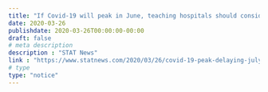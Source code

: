 ```yaml
---
title: "If Covid-19 will peak in June, teaching hospitals should consider delaying the start of new medical residents"
date: 2020-03-26
publishdate: 2020-03-26T00:00:00-00:00
draft: false
# meta description
description : "STAT News"
link : "https://www.statnews.com/2020/03/26/covid-19-peak-delaying-july1-start-of-new-medical-residents/"
# type
type: "notice"
---
```

